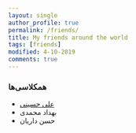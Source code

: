 ```yaml
---
layout: single
author_profile: true
permalink: /friends/
title: My friends around the world
tags: [friends]
modified: 4-10-2019
comments: true
---
```


### همکلاسی‌ها
* [علی حسینی](http://alihosseini.github.io)
* بهداد محمدی
* حسن داریان



